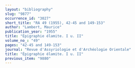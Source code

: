 ```yaml
---
layout: "bibliography"
slug: "9877"
occurrence_id: "3027"
short_title: "RA 49 (1955), 42-45 and 149-153"
author: "Lambert, Maurice"
publication_year: "1955"
title: "Épigraphie élamite. I u. II"
volume_no_: "49"
pages: "42-45 and 149-153"
journal: "Revue d'Assyriologie et d'Archéologie Orientale"
title: "Épigraphie élamite. I u. II"
previous_item: "9880"
---
```

